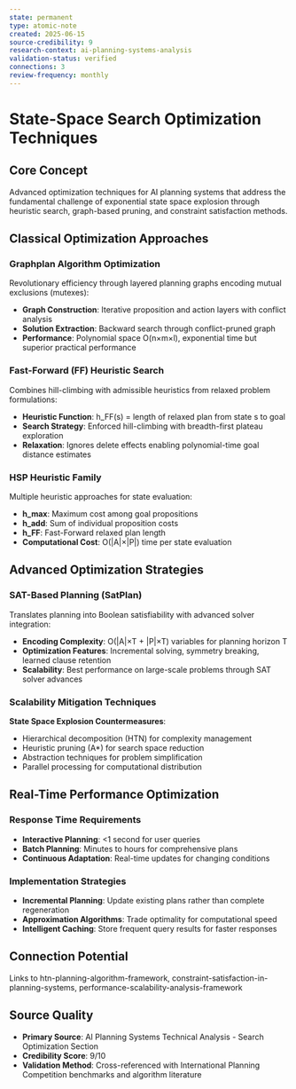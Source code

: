 ```yaml
---
state: permanent
type: atomic-note
created: 2025-06-15
source-credibility: 9
research-context: ai-planning-systems-analysis
validation-status: verified
connections: 3
review-frequency: monthly
---
```


# State-Space Search Optimization Techniques

## Core Concept

Advanced optimization techniques for AI planning systems that address the fundamental challenge of exponential state space explosion through heuristic search, graph-based pruning, and constraint satisfaction methods.

## Classical Optimization Approaches

### Graphplan Algorithm Optimization
Revolutionary efficiency through layered planning graphs encoding mutual exclusions (mutexes):
- **Graph Construction**: Iterative proposition and action layers with conflict analysis
- **Solution Extraction**: Backward search through conflict-pruned graph
- **Performance**: Polynomial space O(n×m×l), exponential time but superior practical performance

### Fast-Forward (FF) Heuristic Search
Combines hill-climbing with admissible heuristics from relaxed problem formulations:
- **Heuristic Function**: h_FF(s) = length of relaxed plan from state s to goal
- **Search Strategy**: Enforced hill-climbing with breadth-first plateau exploration
- **Relaxation**: Ignores delete effects enabling polynomial-time goal distance estimates

### HSP Heuristic Family
Multiple heuristic approaches for state evaluation:
- **h_max**: Maximum cost among goal propositions
- **h_add**: Sum of individual proposition costs  
- **h_FF**: Fast-Forward relaxed plan length
- **Computational Cost**: O(|A|×|P|) time per state evaluation

## Advanced Optimization Strategies

### SAT-Based Planning (SatPlan)
Translates planning into Boolean satisfiability with advanced solver integration:
- **Encoding Complexity**: O(|A|×T + |P|×T) variables for planning horizon T
- **Optimization Features**: Incremental solving, symmetry breaking, learned clause retention
- **Scalability**: Best performance on large-scale problems through SAT solver advances

### Scalability Mitigation Techniques
**State Space Explosion Countermeasures**:
- Hierarchical decomposition (HTN) for complexity management
- Heuristic pruning (A*) for search space reduction
- Abstraction techniques for problem simplification
- Parallel processing for computational distribution

## Real-Time Performance Optimization

### Response Time Requirements
- **Interactive Planning**: <1 second for user queries
- **Batch Planning**: Minutes to hours for comprehensive plans
- **Continuous Adaptation**: Real-time updates for changing conditions

### Implementation Strategies
- **Incremental Planning**: Update existing plans rather than complete regeneration
- **Approximation Algorithms**: Trade optimality for computational speed
- **Intelligent Caching**: Store frequent query results for faster responses

## Connection Potential

Links to htn-planning-algorithm-framework, constraint-satisfaction-in-planning-systems, performance-scalability-analysis-framework

## Source Quality
- **Primary Source**: AI Planning Systems Technical Analysis - Search Optimization Section
- **Credibility Score**: 9/10
- **Validation Method**: Cross-referenced with International Planning Competition benchmarks and algorithm literature